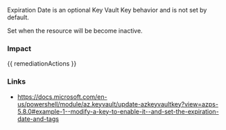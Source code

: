 
Expiration Date is an optional Key Vault Key behavior and is not set by default.

Set when the resource will be become inactive.


### Impact
<!-- Add Impact here -->

<!-- DO NOT CHANGE -->
{{ remediationActions }}

### Links
- https://docs.microsoft.com/en-us/powershell/module/az.keyvault/update-azkeyvaultkey?view=azps-5.8.0#example-1--modify-a-key-to-enable-it--and-set-the-expiration-date-and-tags


